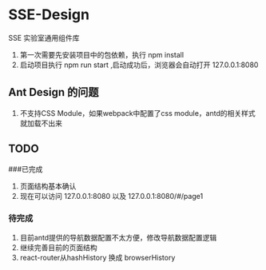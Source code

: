 # SSE-Design
SSE 实验室通用组件库

1. 第一次需要先安装项目中的包依赖，执行 npm install
2. 启动项目执行 npm run start ,启动成功后，浏览器会自动打开 127.0.0.1:8080


## Ant Design 的问题
1. 不支持CSS Module，如果webpack中配置了css module，antd的相关样式就加载不出来


## TODO
###已完成
1. 页面结构基本确认
2. 现在可以访问 127.0.0.1:8080  以及 127.0.0.1:8080/#/page1

### 待完成
1. 目前antd提供的导航数据配置不太方便，修改导航数据配置逻辑
2. 继续完善目前的页面结构
3. react-router从hashHistory 换成 browserHistory
